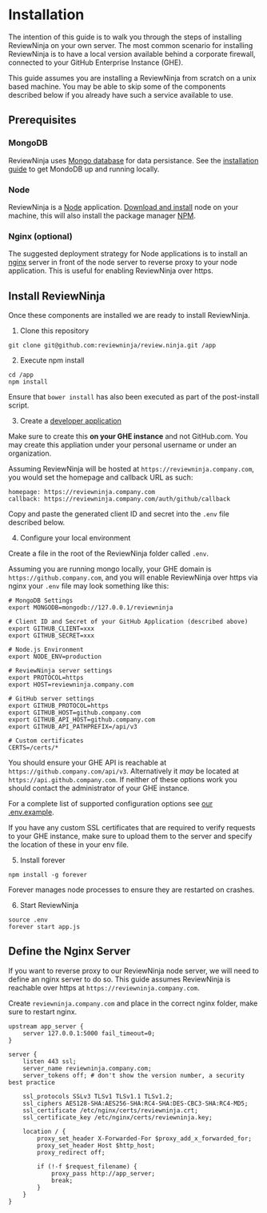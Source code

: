 # Installation

The intention of this guide is to walk you through the steps of installing ReviewNinja
on your own server. The most common scenario for installing ReviewNinja is to have
a local version available behind a corporate firewall, connected to your GitHub
Enterprise Instance (GHE).

This guide assumes you are installing a ReviewNinja from scratch on a unix based
machine. You may be able to skip some of the components described below if you
already have such a service available to use.

## Prerequisites

### MongoDB

ReviewNinja uses [Mongo database](https://www.mongodb.org/) for data persistance. See
the [installation guide](https://docs.mongodb.org/manual/installation/) to get MondoDB
up and running locally.

### Node

ReviewNinja is a [Node](https://nodejs.org/) application. 
[Download and install](https://nodejs.org/en/download/) node on your machine, this will
also install the package manager [NPM](https://www.npmjs.com/).

### Nginx (optional)

The suggested deployment strategy for Node applications is to install an
[nginx](http://nginx.org/) server in front of the node server to reverse proxy to
your node application. This is useful for enabling ReviewNinja over https.

## Install ReviewNinja

Once these components are installed we are ready to install ReviewNinja.

1) Clone this repository
```
git clone git@github.com:reviewninja/review.ninja.git /app
```

2) Execute npm install
```
cd /app
npm install
```
Ensure that `bower install` has also been executed as part of the post-install script.

3) Create a [developer application](https://github.com/settings/applications/new) 

Make sure to create this **on your GHE instance** and not GitHub.com. You may create 
this appliation under your personal username or under an organization.

Assuming ReviewNinja will be hosted at `https://reviewninja.company.com`, you would set 
the homepage and callback URL as such:

```
homepage: https://reviewninja.company.com
callback: https://reviewninja.company.com/auth/github/callback
```

Copy and paste the generated client ID and secret into the `.env` file described below.

4) Configure your local environment

Create a file in the root of the ReviewNinja folder called `.env`.

Assuming you are running mongo locally, your GHE domain is `https://github.company.com`,
and you will enable ReviewNinja over https via nginx your `.env` file may look something 
like this:

```
# MongoDB Settings
export MONGODB=mongodb://127.0.0.1/reviewninja

# Client ID and Secret of your GitHub Application (described above)
export GITHUB_CLIENT=xxx
export GITHUB_SECRET=xxx

# Node.js Environment
export NODE_ENV=production

# ReviewNinja server settings
export PROTOCOL=https
export HOST=reviewninja.company.com

# GitHub server settings
export GITHUB_PROTOCOL=https
export GITHUB_HOST=github.company.com
export GITHUB_API_HOST=github.company.com
export GITHUB_API_PATHPREFIX=/api/v3

# Custom certificates
CERTS=/certs/*
```

You should ensure your GHE API is reachable at `https://github.company.com/api/v3`.
Alternatively it *may* be located at `https://api.github.company.com`. If neither of 
these options work you should contact the administrator of your GHE instance.

For a complete list of supported configuration options see 
[our .env.example](https://github.com/reviewninja/review.ninja/blob/master/.env.example).

If you have any custom SSL certificates that are required to verify requests to your 
GHE instance, make sure to upload them to the server and specify the location of these
in your env file.

5) Install forever
```
npm install -g forever
```

Forever manages node processes to ensure they are restarted on crashes.

6) Start ReviewNinja
```
source .env
forever start app.js
```

## Define the Nginx Server

If you want to reverse proxy to our ReviewNinja node server, we will need to define an
nginx server to do so. This guide assumes ReviewNinja is reachable over https at
`https://reviewninja.company.com`.

Create `reviewninja.company.com` and place in the correct nginx folder, make sure to 
restart nginx.
```
upstream app_server {
    server 127.0.0.1:5000 fail_timeout=0;
}

server {
    listen 443 ssl;
    server_name reviewninja.company.com;
    server_tokens off; # don't show the version number, a security best practice

    ssl_protocols SSLv3 TLSv1 TLSv1.1 TLSv1.2;
    ssl_ciphers AES128-SHA:AES256-SHA:RC4-SHA:DES-CBC3-SHA:RC4-MD5;
    ssl_certificate /etc/nginx/certs/reviewninja.crt;
    ssl_certificate_key /etc/nginx/certs/reviewninja.key; 

    location / {
        proxy_set_header X-Forwarded-For $proxy_add_x_forwarded_for;
        proxy_set_header Host $http_host;
        proxy_redirect off;

        if (!-f $request_filename) {
            proxy_pass http://app_server;
            break;
        }
    }
}
```
